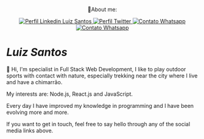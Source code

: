 <!DOCTYPE html>
<html lang="pt-br">
  <head>
    <title>Apresentação Luiz</title>
    <meta charset="utf-8">
  </head>
  <body background-color="blue">
   <div align="center">
    <p>💬About me:</p>
    <a href="https://www.linkedin.com/in/luizcsbh/">
      <img src="https://img.shields.io/badge/-Luiz%20Santos-blue?style=flat-square&logo=linkedin" alt="Perfil Linkedin Luiz Santos">  
    </a>
    <a href="https://twitter.com/luizcs">
        <img src="https://img.shields.io/badge/-@luizcs-blue?style=flat-square&logo=twitter" alt="Perfil Twitter">
    </a>
    <a href="https://bit.ly/393N7y3" >
        <img src="https://img.shields.io/badge/-Whatsapp-blue?style=flat-square&logo=whatsapp" alt="Contato Whatsapp">
    </a>
    <a href="mailto:luizcsbh@gmail.com?subject=Hello%20again" >
        <img src="https://img.shields.io/badge/-luizcsbh@gmail.com-blue?style=flat-square&logo=gmail" alt="Contato Whatsapp">
    </a>
</div>

<!--
<div>
<p>🚀 Olá sou Luiz Santos especialista em Desenvolvimento Web Full Stack, gosto de praticar esportes ao ar livre com contato com a natureza principalmente trekking próximo a cidade que resido e tomar um chimarrão. 
</p>
<p>Meus interesses são: Node.js, React.js e JavaScript.</p>
<p>Todos os dias tenho aprimorado meus conhecimentos em programação e tenho evoluindo cada vez mais.</p>
<p>Se você deseja entrar em contato, sinta-se à vontade para dizer olá através de qualquer um dos links de redes sociais acima.</p>
</div> 
-->

<div>
<h1><b><i>Luiz Santos</i></b></h1>
<p>🚀 Hi, I'm specialist in Full Stack Web Development, I like to play outdoor sports with contact with nature, especially trekking near the city where I live and have a chimarrão.
</p>
<p>My interests are: Node.js, React.js and JavaScript.</p>

<p>Every day I have improved my knowledge in programming and I have been evolving more and more.</p>

<p>If you want to get in touch, feel free to say hello through any of the social media links above.</p>
</div>
</body>
</html>




